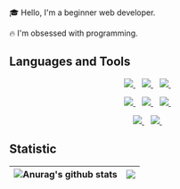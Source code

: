 🎓 Hello, I'm a beginner web developer.

🔥 I'm obsessed with programming.

## Languages and Tools

<p align='center'>
  <a href="#">
    <img src="https://img.shields.io/badge/HTML-999999?style=for-the-badge&logo=HTML5" />
  </a>&nbsp;&nbsp;
  <a href="#">
    <img src="https://img.shields.io/badge/CSS-999999?style=for-the-badge&logo=CSS3" />
  </a>&nbsp;&nbsp; 
   <a href="#">
    <img src="https://img.shields.io/badge/SASS-999999?style=for-the-badge&logo=sass" />
  </a>&nbsp;&nbsp;  
</p>
<p align='center'>
  <a href="#">
    <img src="https://img.shields.io/badge/JavaScript-999999?style=for-the-badge&logo=JavaScript" />
  </a>&nbsp;&nbsp;
  <a href="#">
    <img src="https://img.shields.io/badge/React-999999?style=for-the-badge&logo=React" />
  </a>&nbsp;&nbsp; 
   <a href="#">
    <img src="https://img.shields.io/badge/Redux-999999?style=for-the-badge&logo=Redux" />
  </a>&nbsp;&nbsp;  
</p>
<p align='center'>
  <a href="#">
    <img src="https://img.shields.io/badge/GIT-999999?style=for-the-badge&logo=git" />
  </a>&nbsp;&nbsp;
  <a href="#">
    <img src="https://img.shields.io/badge/FireBase-999999?style=for-the-badge&logo=firebase" />
  </a>&nbsp;&nbsp;    
</p>

## Statistic

| <img align="center" src="https://github-readme-stats.vercel.app/api?username=gray-starling&count_private=true&show_icons=true&theme=buefy&hide_border=true" alt="Anurag's github stats" /> | <img align="center" src="https://github-readme-stats.vercel.app/api/top-langs/?username=gray-starling&layout=compact&theme=buefy&hide_border=true" /> |
| ------------------------------------------------------------------------------------------------------------------------------------------------------------------------------------------ | ----------------------------------------------------------------------------------------------------------------------------------------------------- |
